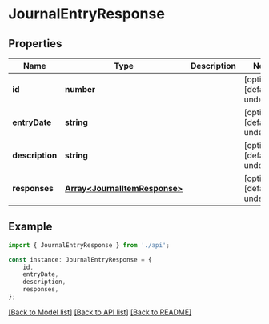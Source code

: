 # JournalEntryResponse


## Properties

Name | Type | Description | Notes
------------ | ------------- | ------------- | -------------
**id** | **number** |  | [optional] [default to undefined]
**entryDate** | **string** |  | [optional] [default to undefined]
**description** | **string** |  | [optional] [default to undefined]
**responses** | [**Array&lt;JournalItemResponse&gt;**](JournalItemResponse.md) |  | [optional] [default to undefined]

## Example

```typescript
import { JournalEntryResponse } from './api';

const instance: JournalEntryResponse = {
    id,
    entryDate,
    description,
    responses,
};
```

[[Back to Model list]](../README.md#documentation-for-models) [[Back to API list]](../README.md#documentation-for-api-endpoints) [[Back to README]](../README.md)
